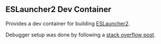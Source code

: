 ESLauncher2 Dev Container
-------------------------

Provides a dev container for building [ESLauncher2][esl2].

Debugger setup was done by following a [stack overflow post][so].

[esl2]: https://github.com/EndlessSkyCommunity/ESLauncher2
[so]: https://stackoverflow.com/questions/37586216/step-by-step-interactive-debugger-for-rust
